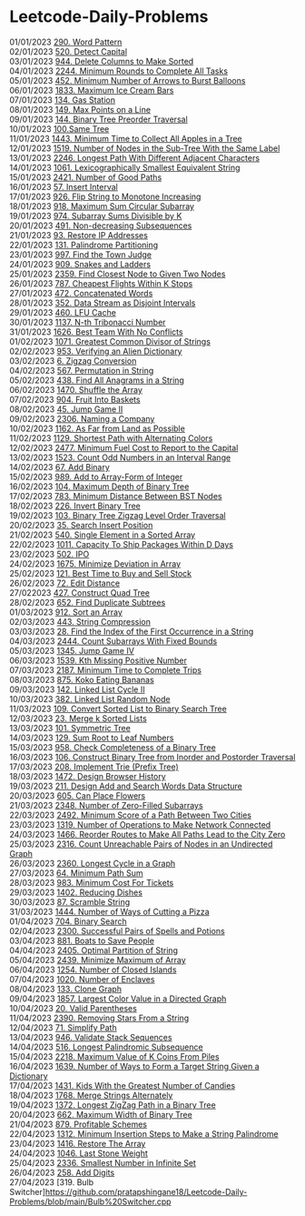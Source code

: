 # Leetcode-Daily-Problems </br>
01/01/2023 [290. Word Pattern](https://github.com/pratapshingane18/Leetcode-Daily-Problems/blob/main/290.%20Word%20Pattern) </br>
02/01/2023 [520. Detect Capital](https://github.com/pratapshingane18/Leetcode-Daily-Problems/blob/main/520.%20Detect%20Capital) </br>
03/01/2023 [944. Delete Columns to Make Sorted](https://github.com/pratapshingane18/Leetcode-Daily-Problems/blob/main/944.%20Delete%20Columns%20to%20Make%20Sorted) </br>
04/01/2023 [2244. Minimum Rounds to Complete All Tasks](https://github.com/pratapshingane18/Leetcode-Daily-Problems/blob/main/2244.%20Minimum%20Rounds%20to%20Complete%20All%20Tasks) </br>
05/01/2023 [452. Minimum Number of Arrows to Burst Balloons](https://github.com/pratapshingane18/Leetcode-Daily-Problems/blob/main/452.%20Minimum%20Number%20of%20Arrows%20to%20Burst%20Balloons) </br>
06/01/2023 [1833. Maximum Ice Cream Bars](https://github.com/pratapshingane18/Leetcode-Daily-Problems/blob/main/1833.%20Maximum%20Ice%20Cream%20Bars) </br>
07/01/2023 [134. Gas Station](https://github.com/pratapshingane18/Leetcode-Daily-Problems/blob/main/134.%20Gas%20Station) </br>
08/01/2023 [149. Max Points on a Line](https://github.com/pratapshingane18/Leetcode-Daily-Problems/blob/main/149.%20Max%20Points%20on%20a%20Line) </br>
09/01/2023 [144. Binary Tree Preorder Traversal](https://github.com/pratapshingane18/Leetcode-Daily-Problems/blob/main/144.%20Binary%20Tree%20Preorder%20Traversal) </br>
10/01/2023 [100.Same Tree](https://github.com/pratapshingane18/Leetcode-Daily-Problems/blob/main/100.%20Same%20Tree) </br>
11/01/2023 [1443. Minimum Time to Collect All Apples in a Tree](https://github.com/pratapshingane18/Leetcode-Daily-Problems/blob/main/1443.%20Minimum%20Time%20to%20Collect%20All%20Apples%20in%20a%20Tree) </br>
12/01/2023 [1519. Number of Nodes in the Sub-Tree With the Same Label](https://github.com/pratapshingane18/Leetcode-Daily-Problems/blob/main/1519.%20Number%20of%20Nodes%20in%20the%20Sub-Tree%20With%20the%20Same%20Label) </br>
13/01/2023 [2246. Longest Path With Different Adjacent Characters](https://github.com/pratapshingane18/Leetcode-Daily-Problems/blob/main/2246.%20Longest%20Path%20With%20Different%20Adjacent%20Characters)</br>
14/01/2023 [1061. Lexicographically Smallest Equivalent String](https://github.com/pratapshingane18/Leetcode-Daily-Problems/blob/main/LexicographicallySmallestEquivalentString.cpp) </br>
15/01/2023 [2421. Number of Good Paths](https://github.com/pratapshingane18/Leetcode-Daily-Problems/blob/main/Number_of_Good_Paths.cpp) </br>
16/01/2023 [57. Insert Interval](https://github.com/pratapshingane18/Leetcode-Daily-Problems/blob/main/Insert_Interval.cpp) </br>
17/01/2023 [926. Flip String to Monotone Increasing](https://github.com/pratapshingane18/Leetcode-Daily-Problems/blob/main/FlipString_to_Monotone_Increasing.cpp) </br>
18/01/2023 [918. Maximum Sum Circular Subarray](https://github.com/pratapshingane18/Leetcode-Daily-Problems/blob/main/Maximum_Sum_Circular_Subarray.cpp) </br>
19/01/2023 [974. Subarray Sums Divisible by K](https://github.com/pratapshingane18/Leetcode-Daily-Problems/blob/main/Subarray_Sums_Divisible_by_K.cpp) </br>
20/01/2023 [491. Non-decreasing Subsequences](https://github.com/pratapshingane18/Leetcode-Daily-Problems/blob/main/NondecreasingSubsequences.cpp) </br>
21/01/2023 [93. Restore IP Addresses](https://github.com/pratapshingane18/Leetcode-Daily-Problems/blob/main/Restore_IP_Addresses.cpp) </br>
22/01/2023 [131. Palindrome Partitioning](https://github.com/pratapshingane18/Leetcode-Daily-Problems/blob/main/Palindrome_Partitioning.cpp)</br>
23/01/2023 [997. Find the Town Judge](https://github.com/pratapshingane18/Leetcode-Daily-Problems/blob/main/Find_the_Town_Judge.cpp) </br>
24/01/2023 [909. Snakes and Ladders](https://github.com/pratapshingane18/Leetcode-Daily-Problems/blob/main/Snakes_and_Ladders.cpp) </br>
25/01/2023 [2359. Find Closest Node to Given Two Nodes](https://github.com/pratapshingane18/Leetcode-Daily-Problems/blob/main/Find_Closest_Node_to_Given_Two_Nodes.cpp) </br>
26/01/2023 [787. Cheapest Flights Within K Stops](https://github.com/pratapshingane18/Leetcode-Daily-Problems/blob/main/Cheapest_Flights_Within_K_Stops.cpp) </br>
27/01/2023 [472. Concatenated Words](https://github.com/pratapshingane18/Leetcode-Daily-Problems/blob/main/Concatenated_Words.cpp)  </br>
28/01/2023 [352. Data Stream as Disjoint Intervals](https://github.com/pratapshingane18/Leetcode-Daily-Problems/blob/main/Data%20StreamasDisjointIntervals.cpp)</br>
29/01/2023 [460. LFU Cache](https://github.com/pratapshingane18/Leetcode-Daily-Problems/blob/main/LFUCache.cpp)</br>
30/01/2023 [1137. N-th Tribonacci Number](https://github.com/pratapshingane18/Leetcode-Daily-Problems/blob/main/N-thTribonacciNumber.cpp)</br>
31/01/2023 [1626. Best Team With No Conflicts](https://github.com/pratapshingane18/Leetcode-Daily-Problems/blob/main/BestTeamWithNoConflicts.cpp)</br>
01/02/2023 [1071. Greatest Common Divisor of Strings](https://github.com/pratapshingane18/Leetcode-Daily-Problems/blob/main/GreatestCommonDivisorofStrings.cpp)</br>
02/02/2023 [953. Verifying an Alien Dictionary](https://github.com/pratapshingane18/Leetcode-Daily-Problems/blob/main/953.%20Verifying%20an%20Alien%20Dictionary)</br>
03/02/2023 [6. Zigzag Conversion](https://github.com/pratapshingane18/Leetcode-Daily-Problems/blob/main/ZigzagConversion.cpp)</br>
04/02/2023 [567. Permutation in String](https://github.com/pratapshingane18/Leetcode-Daily-Problems/blob/main/PermutationinString.cpp)</br>
05/02/2023 [438. Find All Anagrams in a String](https://github.com/pratapshingane18/Leetcode-Daily-Problems/blob/main/FindAllAnagramsinaString.cpp) </br>
06/02/2023 [1470. Shuffle the Array](https://github.com/pratapshingane18/Leetcode-Daily-Problems/blob/main/ShuffletheArray.cpp) </br>
07/02/2023 [904. Fruit Into Baskets](https://github.com/pratapshingane18/Leetcode-Daily-Problems/blob/main/FruitsIntoBasket.cpp) </br>
08/02/2023 [45. Jump Game II](https://github.com/pratapshingane18/Leetcode-Daily-Problems/blob/main/JumpGameII.cpp) </br>
09/02/2023 [2306. Naming a Company](https://github.com/pratapshingane18/Leetcode-Daily-Problems/blob/main/NamingaCompan.cpp) </br>
10/02/2023 [1162. As Far from Land as Possible](https://github.com/pratapshingane18/Leetcode-Daily-Problems/blob/main/As%20Far%20from%20Land%20as%20Possible)</br>
11/02/2023 [1129. Shortest Path with Alternating Colors](https://github.com/pratapshingane18/Leetcode-Daily-Problems/blob/main/Shortest%20Path%20with%20Alternating%20Colors)</br>
12/02/2023 [2477. Minimum Fuel Cost to Report to the Capital](https://github.com/pratapshingane18/Leetcode-Daily-Problems/blob/main/Minimum%20Fuel%20Cost%20to%20Report%20to%20the%20Capital) </br>
13/02/2023 [1523. Count Odd Numbers in an Interval Range](https://github.com/pratapshingane18/Leetcode-Daily-Problems/blob/main/Count%20OddNumbersinanIntervalRange.cpp) </br>
14/02/2023 [67. Add Binary](https://github.com/pratapshingane18/Leetcode-Daily-Problems/blob/main/AddBinary.cpp) </br>
15/02/2023 [989. Add to Array-Form of Integer](https://github.com/pratapshingane18/Leetcode-Daily-Problems/blob/main/AddtoArrayFormofInteger.cpp) </br>
16/02/2023 [104. Maximum Depth of Binary Tree](https://github.com/pratapshingane18/Leetcode-Daily-Problems/blob/main/MaximumDepthofBinaryTree.cpp) </br>
17/02/2023 [783. Minimum Distance Between BST Nodes](https://github.com/pratapshingane18/Leetcode-Daily-Problems/blob/main/MinimumDistanceBetweenBSTNodes.cpp) </br>
18/02/2023 [226. Invert Binary Tree](https://github.com/pratapshingane18/Leetcode-Daily-Problems/blob/main/InvertBinaryTree.cpp) </br>
19/02/2023 [103. Binary Tree Zigzag Level Order Traversal](https://github.com/pratapshingane18/Leetcode-Daily-Problems/blob/main/103.%20Binary%20Tree%20Zigzag%20Level%20Order%20Traversal) </br> 
20/02/2023 [35. Search Insert Position](https://github.com/pratapshingane18/Leetcode-Daily-Problems/blob/main/SearchInsertPosition.cpp) </br>
21/02/2023 [540. Single Element in a Sorted Array](https://github.com/pratapshingane18/Leetcode-Daily-Problems/blob/main/SingleElementinaSortedArray.cpp) </br>
22/02/2023 [1011. Capacity To Ship Packages Within D Days](https://github.com/pratapshingane18/Leetcode-Daily-Problems/blob/main/CapacityToShipPackagesWithinDDays.cpp) </br>
23/02/2023 [502. IPO](https://github.com/pratapshingane18/Leetcode-Daily-Problems/blob/main/IPO.cpp) </br>
24/02/2023 [1675. Minimize Deviation in Array](https://github.com/pratapshingane18/Leetcode-Daily-Problems/blob/main/MinimizeDeviationinArray.cpp) </br>
25/02/2023 [121. Best Time to Buy and Sell Stock](https://github.com/pratapshingane18/Leetcode-Daily-Problems/blob/main/BestTimetoBuyandSellStock.cpp) </br>
26/02/2023 [72. Edit Distance](https://github.com/pratapshingane18/Leetcode-Daily-Problems/blob/main/EditDistance.cpp) </br>
27/022023 [427. Construct Quad Tree](https://github.com/pratapshingane18/Leetcode-Daily-Problems/blob/main/ConstructQuadTree.cpp) </br>
28/02/2023 [652. Find Duplicate Subtrees](https://github.com/pratapshingane18/Leetcode-Daily-Problems/blob/main/FindDuplicateSubtrees.cpp) </br>
01/03/2023 [912. Sort an Array](https://github.com/pratapshingane18/Leetcode-Daily-Problems/blob/main/SortanArray.cpp) </br>
02/03/2023 [443. String Compression](https://github.com/pratapshingane18/Leetcode-Daily-Problems/blob/main/StringCompression.cpp) </br>
03/03/2023 [28. Find the Index of the First Occurrence in a String](https://github.com/pratapshingane18/Leetcode-Daily-Problems/blob/main/FindtheIndexoftheFirstOccurrenceinaString.cpp) </br>
04/03/2023 [2444. Count Subarrays With Fixed Bounds](https://github.com/pratapshingane18/Leetcode-Daily-Problems/blob/main/CountSubarraysWithFixedBounds.cpp) </br>
05/03/2023 [1345. Jump Game IV](https://github.com/pratapshingane18/Leetcode-Daily-Problems/blob/main/JumpGameIV.cpp) </br>
06/03/2023 [1539. Kth Missing Positive Number](https://github.com/pratapshingane18/Leetcode-Daily-Problems/blob/main/KthMissingPositiveNumber.cpp) </br>
07/03/2023 [2187. Minimum Time to Complete Trips](https://github.com/pratapshingane18/Leetcode-Daily-Problems/blob/main/MinimumTimetoCompleteTrips.cpp) </br>
08/03/2023 [875. Koko Eating Bananas](https://github.com/pratapshingane18/Leetcode-Daily-Problems/blob/main/KokoEatingBanana.cpp) </br>
09/03/2023 [142. Linked List Cycle II](https://github.com/pratapshingane18/Leetcode-Daily-Problems/blob/main/LinkedListCycleII.cpp) </br>
10/03/2023 [382. Linked List Random Node](https://github.com/pratapshingane18/Leetcode-Daily-Problems/blob/main/LinkedListRandomNode.cpp) </br>
11/03/2023 [109. Convert Sorted List to Binary Search Tree](https://github.com/pratapshingane18/Leetcode-Daily-Problems/blob/main/Convert%20Sorted%20List%20to%20Binary%20Search%20Tree) </br>
12/03/2023 [23. Merge k Sorted Lists](https://github.com/pratapshingane18/Leetcode-Daily-Problems/blob/main/MergekSortedLists.cpp) </br>
13/03/2023 [101. Symmetric Tree](https://github.com/pratapshingane18/Leetcode-Daily-Problems/blob/main/SymmetricTree.cpp) </br>
14/03/2023 [129. Sum Root to Leaf Numbers](https://github.com/pratapshingane18/Leetcode-Daily-Problems/blob/main/SumRoottoLeafNumbers.cpp) </br>
15/03/2023 [958. Check Completeness of a Binary Tree](https://github.com/pratapshingane18/Leetcode-Daily-Problems/blob/main/CheckCompletenessofaBinaryTree.cpp) </br>
16/03/2023 [106. Construct Binary Tree from Inorder and Postorder Traversal](https://github.com/pratapshingane18/Leetcode-Daily-Problems/blob/main/TreefromInorderaPostorderTraversal.cpp) </br>
17/03/2023 [208. Implement Trie (Prefix Tree)](https://github.com/pratapshingane18/Leetcode-Daily-Problems/blob/main/ImplementTrie(PrefixTree).cpp) </br>
18/03/2023 [1472. Design Browser History](https://github.com/pratapshingane18/Leetcode-Daily-Problems/blob/main/DesignBrowserHistory.cpp) </br>
19/03/2023 [211. Design Add and Search Words Data Structure](https://github.com/pratapshingane18/Leetcode-Daily-Problems/blob/main/Design%20Add%20and%20Search%20Words%20Data%20Structure.cpp) </br>
20/03/2023 [605. Can Place Flowers](https://github.com/pratapshingane18/Leetcode-Daily-Problems/blob/main/CanPlaceFlowers.cpp) </br>
21/03/2023 [2348. Number of Zero-Filled Subarrays](https://github.com/pratapshingane18/Leetcode-Daily-Problems/blob/main/NumberofZeroFilledSubarrays.cpp) </br>
22/03/2023 [2492. Minimum Score of a Path Between Two Cities](https://github.com/pratapshingane18/Leetcode-Daily-Problems/blob/main/MinimumScoreofaPathBetweenTwoCities.cpp) </br>
23/03/2023 [1319. Number of Operations to Make Network Connected](https://github.com/pratapshingane18/Leetcode-Daily-Problems/blob/main/Number%20of%20Operations%20to%20Make%20Network%20Connected.cpp) </br>
24/03/2023 [1466. Reorder Routes to Make All Paths Lead to the City Zero](https://github.com/pratapshingane18/Leetcode-Daily-Problems/blob/main/reorder%20routes%20to%20make%20all%20paths%20lead%20to%20the%20city%20zero.cpp) </br>
25/03/2023 [2316. Count Unreachable Pairs of Nodes in an Undirected Graph](https://github.com/pratapshingane18/Leetcode-Daily-Problems/blob/main/Count%20Unreachable%20Pairs%20of%20Nodes%20in%20an%20Undirected%20Graph.cpp) </br>
26/03/2023 [2360. Longest Cycle in a Graph](https://github.com/pratapshingane18/Leetcode-Daily-Problems/blob/main/2360.%20Longest%20Cycle%20in%20a%20Graph.cpp) </br>
27/03/2023 [64. Minimum Path Sum](https://github.com/pratapshingane18/Leetcode-Daily-Problems/blob/main/Minimum%20Path%20Sum.cpp) </br>
28/03/2023 [983. Minimum Cost For Tickets](https://github.com/pratapshingane18/Leetcode-Daily-Problems/blob/main/Minimum%20Cost%20For%20Tickets.cpp) </br>
29/03/2023 [1402. Reducing Dishes](https://github.com/pratapshingane18/Leetcode-Daily-Problems/blob/main/Reducing%20Dishes.cpp) </br>
30/03/2023 [87. Scramble String](https://github.com/pratapshingane18/Leetcode-Daily-Problems/blob/main/Scramble%20String.cpp) </br>
31/03/2023 [1444. Number of Ways of Cutting a Pizza](https://github.com/pratapshingane18/Leetcode-Daily-Problems/blob/main/Number%20of%20Ways%20of%20Cutting%20a%20Pizza.cpp) </br>
01/04/2023 [704. Binary Search](https://github.com/pratapshingane18/Leetcode-Daily-Problems/blob/main/Binary%20Search.cpp) </br>
02/04/2023 [2300. Successful Pairs of Spells and Potions](https://github.com/pratapshingane18/Leetcode-Daily-Problems/blob/main/vSuccessful%20Pairs%20of%20Spells%20and%20Potions.cpp) </br>
03/04/2023 [881. Boats to Save People](https://github.com/pratapshingane18/Leetcode-Daily-Problems/blob/main/Boats%20to%20Save%20People.cpp) </br>
04/04/2023 [2405. Optimal Partition of String](https://github.com/pratapshingane18/Leetcode-Daily-Problems/blob/main/Optimal%20Partition%20of%20String.cpp) </br>
05/04/2023 [2439. Minimize Maximum of Array](https://github.com/pratapshingane18/Leetcode-Daily-Problems/blob/main/Minimize%20Maximum%20of%20Array.cpp) </br>
06/04/2023 [1254. Number of Closed Islands](https://github.com/pratapshingane18/Leetcode-Daily-Problems/blob/main/Number%20of%20Closed%20Islands.cpp) </br>
07/04/2023 [1020. Number of Enclaves](https://github.com/pratapshingane18/Leetcode-Daily-Problems/blob/main/Number%20of%20Enclaves.cpp) </br>
08/04/2023 [133. Clone Graph](https://github.com/pratapshingane18/Leetcode-Daily-Problems/blob/main/CloneGraph.cpp) </br>
09/04/2023 [1857. Largest Color Value in a Directed Graph](https://github.com/pratapshingane18/Leetcode-Daily-Problems/blob/main/Largest%20Color%20Value%20in%20a%20Directed%20Graph.cpp) </br>
10/04/2023 [20. Valid Parentheses](https://github.com/pratapshingane18/Leetcode-Daily-Problems/blob/main/Valid%20Parentheses.cpp) </br>
11/04/2023 [2390. Removing Stars From a String](https://github.com/pratapshingane18/Leetcode-Daily-Problems/blob/main/Removing%20Stars%20From%20a%20String.cpp) </br>
12/04/2023 [71. Simplify Path](https://github.com/pratapshingane18/Leetcode-Daily-Problems/blob/main/Simplify%20Path.cpp) </br>
13/04/2023 [946. Validate Stack Sequences](https://github.com/pratapshingane18/Leetcode-Daily-Problems/blob/main/Validate%20Stack%20Sequences.cpp) </br>
14/04/2023 [516. Longest Palindromic Subsequence](https://github.com/pratapshingane18/Leetcode-Daily-Problems/blob/main/Longest%20Palindromic%20Subsequence.cpp) </br>
15/04/2023 [2218. Maximum Value of K Coins From Piles](https://github.com/pratapshingane18/Leetcode-Daily-Problems/blob/main/Maximum%20Value%20of%20K%20Coins%20From%20Piles.CPP) </br>
16/04/2023 [1639. Number of Ways to Form a Target String Given a Dictionary](https://github.com/pratapshingane18/Leetcode-Daily-Problems/blob/main/Number%20of%20Ways%20to%20Form%20a%20Target%20String%20Given%20a%20Dictionary.cpp) </br>
17/04/2023 [1431. Kids With the Greatest Number of Candies](https://github.com/pratapshingane18/Leetcode-Daily-Problems/blob/main/Kids%20With%20the%20Greatest%20Number%20of%20Candies.cpp) </br>
18/04/2023 [1768. Merge Strings Alternately](https://github.com/pratapshingane18/Leetcode-Daily-Problems/blob/main/Merge%20Strings%20Alternately.cpp) </br>
19/04/2023 [1372. Longest ZigZag Path in a Binary Tree](https://github.com/pratapshingane18/Leetcode-Daily-Problems/blob/main/Longest%20ZigZag%20Path%20in%20a%20Binary%20Tree.cpp) </br>
20/04/2023 [662. Maximum Width of Binary Tree](https://github.com/pratapshingane18/Leetcode-Daily-Problems/blob/main/Maximum%20Width%20of%20Binary%20Tree.cpp) </br>
21/04/2023 [879. Profitable Schemes](https://github.com/pratapshingane18/Leetcode-Daily-Problems/blob/main/Profitable%20Schemes.cpp) </br>
22/04/2023 [1312. Minimum Insertion Steps to Make a String Palindrome](https://github.com/pratapshingane18/Leetcode-Daily-Problems/blob/main/Minimum%20Insertion%20Steps%20to%20Make%20a%20String%20Palindrome.cpp) </br>
23/04/2023 [1416. Restore The Array](https://github.com/pratapshingane18/Leetcode-Daily-Problems/blob/main/Restore%20The%20Array.cpp) </br>
24/04/2023 [1046. Last Stone Weight](https://github.com/pratapshingane18/Leetcode-Daily-Problems/blob/main/Last%20Stone%20Weight.cpp) </br>
25/04/2023 [2336. Smallest Number in Infinite Set](https://github.com/pratapshingane18/Leetcode-Daily-Problems/blob/main/Smallest%20Number%20in%20Infinite%20Set.cpp) </br>
26/04/2023 [258. Add Digits](https://github.com/pratapshingane18/Leetcode-Daily-Problems/blob/main/Add%20Digits.cpp) </br>
27/04/2023 [319. Bulb Switcher]https://github.com/pratapshingane18/Leetcode-Daily-Problems/blob/main/Bulb%20Switcher.cpp </br>
